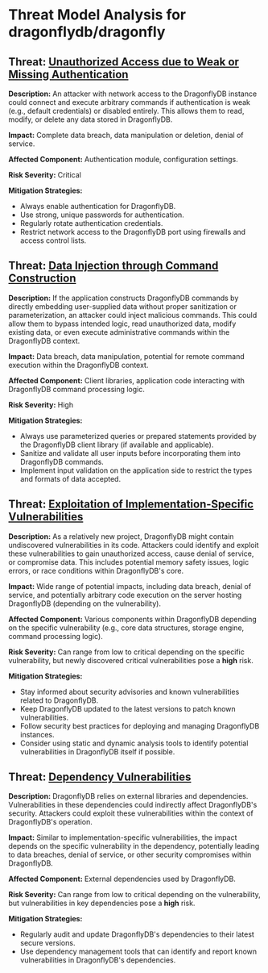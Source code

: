 # Threat Model Analysis for dragonflydb/dragonfly

## Threat: [Unauthorized Access due to Weak or Missing Authentication](./threats/unauthorized_access_due_to_weak_or_missing_authentication.md)

**Description:** An attacker with network access to the DragonflyDB instance could connect and execute arbitrary commands if authentication is weak (e.g., default credentials) or disabled entirely. This allows them to read, modify, or delete any data stored in DragonflyDB.

**Impact:** Complete data breach, data manipulation or deletion, denial of service.

**Affected Component:** Authentication module, configuration settings.

**Risk Severity:** Critical

**Mitigation Strategies:**
*   Always enable authentication for DragonflyDB.
*   Use strong, unique passwords for authentication.
*   Regularly rotate authentication credentials.
*   Restrict network access to the DragonflyDB port using firewalls and access control lists.

## Threat: [Data Injection through Command Construction](./threats/data_injection_through_command_construction.md)

**Description:** If the application constructs DragonflyDB commands by directly embedding user-supplied data without proper sanitization or parameterization, an attacker could inject malicious commands. This could allow them to bypass intended logic, read unauthorized data, modify existing data, or even execute administrative commands within the DragonflyDB context.

**Impact:** Data breach, data manipulation, potential for remote command execution within the DragonflyDB context.

**Affected Component:** Client libraries, application code interacting with DragonflyDB command processing logic.

**Risk Severity:** High

**Mitigation Strategies:**
*   Always use parameterized queries or prepared statements provided by the DragonflyDB client library (if available and applicable).
*   Sanitize and validate all user inputs before incorporating them into DragonflyDB commands.
*   Implement input validation on the application side to restrict the types and formats of data accepted.

## Threat: [Exploitation of Implementation-Specific Vulnerabilities](./threats/exploitation_of_implementation-specific_vulnerabilities.md)

**Description:** As a relatively new project, DragonflyDB might contain undiscovered vulnerabilities in its code. Attackers could identify and exploit these vulnerabilities to gain unauthorized access, cause denial of service, or compromise data. This includes potential memory safety issues, logic errors, or race conditions within DragonflyDB's core.

**Impact:** Wide range of potential impacts, including data breach, denial of service, and potentially arbitrary code execution on the server hosting DragonflyDB (depending on the vulnerability).

**Affected Component:** Various components within DragonflyDB depending on the specific vulnerability (e.g., core data structures, storage engine, command processing logic).

**Risk Severity:** Can range from low to critical depending on the specific vulnerability, but newly discovered critical vulnerabilities pose a **high** risk.

**Mitigation Strategies:**
*   Stay informed about security advisories and known vulnerabilities related to DragonflyDB.
*   Keep DragonflyDB updated to the latest versions to patch known vulnerabilities.
*   Follow security best practices for deploying and managing DragonflyDB instances.
*   Consider using static and dynamic analysis tools to identify potential vulnerabilities in DragonflyDB itself if possible.

## Threat: [Dependency Vulnerabilities](./threats/dependency_vulnerabilities.md)

**Description:** DragonflyDB relies on external libraries and dependencies. Vulnerabilities in these dependencies could indirectly affect DragonflyDB's security. Attackers could exploit these vulnerabilities within the context of DragonflyDB's operation.

**Impact:** Similar to implementation-specific vulnerabilities, the impact depends on the specific vulnerability in the dependency, potentially leading to data breaches, denial of service, or other security compromises within DragonflyDB.

**Affected Component:** External dependencies used by DragonflyDB.

**Risk Severity:** Can range from low to critical depending on the vulnerability, but vulnerabilities in key dependencies pose a **high** risk.

**Mitigation Strategies:**
*   Regularly audit and update DragonflyDB's dependencies to their latest secure versions.
*   Use dependency management tools that can identify and report known vulnerabilities in DragonflyDB's dependencies.

